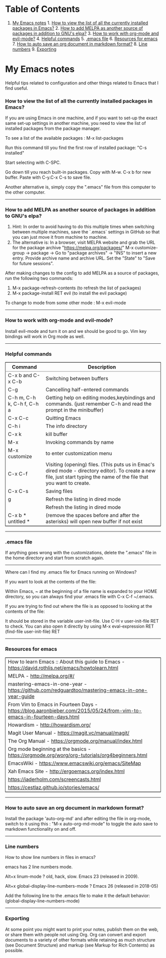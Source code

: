 
# Table of Contents

1.  [My Emacs notes](#orgd92aea0)
        1.  [How to view the list of all the currently installed packages in Emacs?](#orgf808376)
        2.  [How to add MELPA as another source of packages in addition to GNU's elpa?](#orgc7714a5)
        3.  [How to work with org-mode and evil-mode?](#org90d4126)
        4.  [Helpful commands](#org81d51a4)
        5.  [.emacs file](#org639dadd)
        6.  [Resources for emacs](#org9728682)
        7.  [How to auto save an org document in markdown format?](#org1763dda)
        8.  [Line numbers](#orge128ae9)
        9.  [Exporting](#orga7ab0a7)


<a id="orgd92aea0"></a>

# My Emacs notes

Helpful tips related to configuration and other things related to Emacs that I find useful.


<a id="orgf808376"></a>

### How to view the list of all the currently installed packages in Emacs?

If you are using Emacs in one machine, and if you want to set-up the exact same set-up settings in another machine, you need to view the list of installed packages from the package manager.

To see a list of the available packages : M-x list-packages

Run this command till you find the first row of installed package: "C-s installed"

Start selecting with C-SPC.

Go down till you reach built-in packages. Copy with M-w. C-x b for new buffer. Paste with C-y.C-x C-s to save file.

Another alternative is, simply copy the ".emacs" file from this computer to the other computer.

---


<a id="orgc7714a5"></a>

### How to add MELPA as another source of packages in addition to GNU's elpa?

1.  Hint: In order to avoid having to do this multiple times when switching between multiple machines, save the \`.emacs\` settings in GitHub so that you can just move it from machine to machine.
2.  The alternative is: In a browser, visit MELPA website and grab the URL for the package archive "<https://melpa.org/packages/>"
    M-x customize-group -> package -> Go to "package archives" -> "INS" to insert a new entry. Provide archive name and archive URL. Set the "State" to "Save for future sessions".

After making changes to the config to add MELPA as a source of packages, run the following two commands:

1.  M-x package-refresh-contents (to refresh the list of packages)
2.  M-x package-install RET evil (to install the evil package)

To change to mode from some other mode : M-x evil-mode

---


<a id="org90d4126"></a>

### How to work with org-mode and evil-mode?

Install evil-mode and turn it on and we should be good to go.
Vim key bindings will work in Org mode as well.

---


<a id="org81d51a4"></a>

### Helpful commands

<table border="2" cellspacing="0" cellpadding="6" rules="groups" frame="hsides">


<colgroup>
<col  class="org-left" />

<col  class="org-left" />
</colgroup>
<thead>
<tr>
<th scope="col" class="org-left">Command</th>
<th scope="col" class="org-left">Description</th>
</tr>
</thead>

<tbody>
<tr>
<td class="org-left">C-x b and C-x C-b</td>
<td class="org-left">Switching between buffers</td>
</tr>


<tr>
<td class="org-left">C-g</td>
<td class="org-left">Cancelling half-entered commands</td>
</tr>


<tr>
<td class="org-left">C-h m, C-h k, C-h f, C-h a</td>
<td class="org-left">Getting help on editing modes,keybindings and commands. (just remember C-h and read the prompt in the minibuffer)</td>
</tr>


<tr>
<td class="org-left">C-x C-c</td>
<td class="org-left">Quitting Emacs</td>
</tr>


<tr>
<td class="org-left">C-h i</td>
<td class="org-left">The info directory</td>
</tr>


<tr>
<td class="org-left">C-x k</td>
<td class="org-left">kill buffer</td>
</tr>


<tr>
<td class="org-left">M-x</td>
<td class="org-left">Invoking commands by name</td>
</tr>


<tr>
<td class="org-left">M-x customize</td>
<td class="org-left">to enter customization menu</td>
</tr>


<tr>
<td class="org-left">C-x C-f</td>
<td class="org-left">Visiting (opening) files. (This puts us in Emac's dired mode - directory editor). To create a new file, just start typing the name of the file that you want to create.</td>
</tr>


<tr>
<td class="org-left">C-x C-s</td>
<td class="org-left">Saving files</td>
</tr>


<tr>
<td class="org-left">g</td>
<td class="org-left">Refresh the listing in dired mode</td>
</tr>


<tr>
<td class="org-left">&#xa0;</td>
<td class="org-left">Refresh the listing in dired mode</td>
</tr>


<tr>
<td class="org-left">C-x b * untitled *</td>
<td class="org-left">(remove the spaces before and after the asterisks) will open new buffer if not exist</td>
</tr>
</tbody>
</table>

---


<a id="org639dadd"></a>

### .emacs file

If anything goes wrong with the customizations, delete the ".emacs" file in the home directory and start from scratch again.

---

Where can I find my .emacs file for Emacs running on Windows?

If you want to look at the contents of the file:

Within Emacs, ~ at the beginning of a file name is expanded to your HOME directory, so you can always find your .emacs file with C-x C-f ~/.emacs.

If you are trying to find out where the file is as opposed to looking at the contents of the file:

It should be stored in the variable user-init-file. Use C-H v user-init-file RET to check. You can also open it directly by using M-x eval-expression RET (find-file user-init-file) RET

---


<a id="org9728682"></a>

### Resources for emacs

<table border="2" cellspacing="0" cellpadding="6" rules="groups" frame="hsides">


<colgroup>
<col  class="org-left" />
</colgroup>
<tbody>
<tr>
<td class="org-left">How to learn Emacs :: About this guide to Emacs - <a href="https://david.rothlis.net/emacs/howtolearn.html">https://david.rothlis.net/emacs/howtolearn.html</a></td>
</tr>


<tr>
<td class="org-left">MELPA - <a href="http://melpa.org/#/">http://melpa.org/#/</a></td>
</tr>


<tr>
<td class="org-left">mastering-emacs-in-one-year - <a href="https://github.com/redguardtoo/mastering-emacs-in-one-year-guide">https://github.com/redguardtoo/mastering-emacs-in-one-year-guide</a></td>
</tr>


<tr>
<td class="org-left">From Vim to Emacs in Fourteen Days - <a href="https://blog.aaronbieber.com/2015/05/24/from-vim-to-emacs-in-fourteen-days.html">https://blog.aaronbieber.com/2015/05/24/from-vim-to-emacs-in-fourteen-days.html</a></td>
</tr>


<tr>
<td class="org-left">Howardism - <a href="http://howardism.org/">http://howardism.org/</a></td>
</tr>


<tr>
<td class="org-left">Magit User Manual - <a href="https://magit.vc/manual/magit/">https://magit.vc/manual/magit/</a></td>
</tr>


<tr>
<td class="org-left">The Org Manual - <a href="https://orgmode.org/manual/index.html">https://orgmode.org/manual/index.html</a></td>
</tr>


<tr>
<td class="org-left">Org mode beginning at the basics - <a href="https://orgmode.org/worg/org-tutorials/org4beginners.html">https://orgmode.org/worg/org-tutorials/org4beginners.html</a></td>
</tr>


<tr>
<td class="org-left">EmacsWiki - <a href="https://www.emacswiki.org/emacs/SiteMap">https://www.emacswiki.org/emacs/SiteMap</a></td>
</tr>


<tr>
<td class="org-left">Xah Emacs Site - <a href="http://ergoemacs.org/index.html">http://ergoemacs.org/index.html</a></td>
</tr>


<tr>
<td class="org-left"><a href="https://jaderholm.com/screencasts.html">https://jaderholm.com/screencasts.html</a></td>
</tr>


<tr>
<td class="org-left"><a href="https://cestlaz.github.io/stories/emacs/">https://cestlaz.github.io/stories/emacs/</a></td>
</tr>
</tbody>
</table>

---


<a id="org1763dda"></a>

### How to auto save an org document in markdown format?

Install the package 'auto-org-md' and after editing the file in org-mode, switch to it using this : "M-x auto-org-md-mode" to toggle the auto save to markdown functionality on and off.

---


<a id="orge128ae9"></a>

### Line numbers

How to show line numbers in files in emacs?

emacs has 2 line numbers mode.

Alt+x linum-mode ? old, hack, slow. Emacs 23 (released in 2009).

Alt+x global-display-line-numbers-mode ? Emacs 26 (released in 2018-05)

Add the following line to the .emacs file to make it the default behavior:
(global-display-line-numbers-mode)

---


<a id="orga7ab0a7"></a>

### Exporting

At some point you might want to print your notes, publish them on the web, or share them with people not using Org.
Org can convert and export documents to a variety of other formats while retaining as much structure (see Document Structure) and markup (see Markup for Rich Contents) as possible.  

